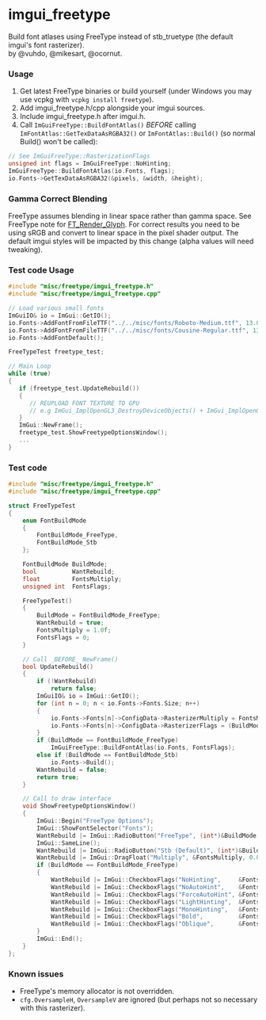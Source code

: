 # imgui_freetype

Build font atlases using FreeType instead of stb_truetype (the default imgui's font rasterizer).
<br>by @vuhdo, @mikesart, @ocornut.

### Usage

1. Get latest FreeType binaries or build yourself (under Windows you may use vcpkg with `vcpkg install freetype`).
2. Add imgui_freetype.h/cpp alongside your imgui sources.
3. Include imgui_freetype.h after imgui.h.
4. Call `ImGuiFreeType::BuildFontAtlas()` *BEFORE* calling `ImFontAtlas::GetTexDataAsRGBA32()` or `ImFontAtlas::Build()` (so normal Build() won't be called):

```cpp
// See ImGuiFreeType::RasterizationFlags
unsigned int flags = ImGuiFreeType::NoHinting;
ImGuiFreeType::BuildFontAtlas(io.Fonts, flags);
io.Fonts->GetTexDataAsRGBA32(&pixels, &width, &height);
```

### Gamma Correct Blending

FreeType assumes blending in linear space rather than gamma space.
See FreeType note for [FT_Render_Glyph](https://www.freetype.org/freetype2/docs/reference/ft2-base_interface.html#FT_Render_Glyph).
For correct results you need to be using sRGB and convert to linear space in the pixel shader output.
The default imgui styles will be impacted by this change (alpha values will need tweaking).

### Test code Usage
```cpp
#include "misc/freetype/imgui_freetype.h"
#include "misc/freetype/imgui_freetype.cpp"

// Load various small fonts
ImGuiIO& io = ImGui::GetIO();
io.Fonts->AddFontFromFileTTF("../../misc/fonts/Roboto-Medium.ttf", 13.0f);
io.Fonts->AddFontFromFileTTF("../../misc/fonts/Cousine-Regular.ttf", 13.0f);
io.Fonts->AddFontDefault();

FreeTypeTest freetype_test;

// Main Loop
while (true)
{
   if (freetype_test.UpdateRebuild())
   {
      // REUPLOAD FONT TEXTURE TO GPU
      // e.g ImGui_ImplOpenGL3_DestroyDeviceObjects() + ImGui_ImplOpenGL3_CreateDeviceObjects()
   }
   ImGui::NewFrame();
   freetype_test.ShowFreetypeOptionsWindow();
   ...
}
```

### Test code
```cpp
#include "misc/freetype/imgui_freetype.h"
#include "misc/freetype/imgui_freetype.cpp"

struct FreeTypeTest
{
    enum FontBuildMode
    {
        FontBuildMode_FreeType,
        FontBuildMode_Stb
    };

    FontBuildMode BuildMode;
    bool          WantRebuild;
    float         FontsMultiply;
    unsigned int  FontsFlags;

    FreeTypeTest()
    {
        BuildMode = FontBuildMode_FreeType;
        WantRebuild = true;
        FontsMultiply = 1.0f;
        FontsFlags = 0;
    }

    // Call _BEFORE_ NewFrame()
    bool UpdateRebuild()
    {
        if (!WantRebuild)
            return false;
        ImGuiIO& io = ImGui::GetIO();
        for (int n = 0; n < io.Fonts->Fonts.Size; n++)
        {
            io.Fonts->Fonts[n]->ConfigData->RasterizerMultiply = FontsMultiply;
            io.Fonts->Fonts[n]->ConfigData->RasterizerFlags = (BuildMode == FontBuildMode_FreeType) ? FontsFlags : 0x00;
        }
        if (BuildMode == FontBuildMode_FreeType)
            ImGuiFreeType::BuildFontAtlas(io.Fonts, FontsFlags);
        else if (BuildMode == FontBuildMode_Stb)
            io.Fonts->Build();
        WantRebuild = false;
        return true;
    }

    // Call to draw interface
    void ShowFreetypeOptionsWindow()
    {
        ImGui::Begin("FreeType Options");
        ImGui::ShowFontSelector("Fonts");
        WantRebuild |= ImGui::RadioButton("FreeType", (int*)&BuildMode, FontBuildMode_FreeType);
        ImGui::SameLine();
        WantRebuild |= ImGui::RadioButton("Stb (Default)", (int*)&BuildMode, FontBuildMode_Stb);
        WantRebuild |= ImGui::DragFloat("Multiply", &FontsMultiply, 0.001f, 0.0f, 2.0f);
        if (BuildMode == FontBuildMode_FreeType)
        {
            WantRebuild |= ImGui::CheckboxFlags("NoHinting",     &FontsFlags, ImGuiFreeType::NoHinting);
            WantRebuild |= ImGui::CheckboxFlags("NoAutoHint",    &FontsFlags, ImGuiFreeType::NoAutoHint);
            WantRebuild |= ImGui::CheckboxFlags("ForceAutoHint", &FontsFlags, ImGuiFreeType::ForceAutoHint);
            WantRebuild |= ImGui::CheckboxFlags("LightHinting",  &FontsFlags, ImGuiFreeType::LightHinting);
            WantRebuild |= ImGui::CheckboxFlags("MonoHinting",   &FontsFlags, ImGuiFreeType::MonoHinting);
            WantRebuild |= ImGui::CheckboxFlags("Bold",          &FontsFlags, ImGuiFreeType::Bold);
            WantRebuild |= ImGui::CheckboxFlags("Oblique",       &FontsFlags, ImGuiFreeType::Oblique);
        }
        ImGui::End();
    }
};
```

### Known issues
- FreeType's memory allocator is not overridden.
- `cfg.OversampleH`, `OversampleV` are ignored (but perhaps not so necessary with this rasterizer).

